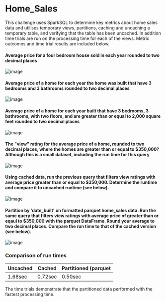 # Home_Sales

This challenge uses SparkSQL to determine key metrics about home sales data and utilises temporary views, partitions, caching and uncaching a temporary table, and verifying that the table has been uncached.  In addition time trials are run on the processing time for each of the views.  Metric outcomes and time trial results are included below. 

#### Average price for a four bedroom house sold in each year rounded to two decimal places
![image](https://github.com/VioletRogue12/Home_Sales/assets/130148039/8945a4fd-36b8-4bef-b8b2-ec5e08ce600c)


#### Average price of a home for each year the home was built that have 3 bedrooms and 3 bathrooms rounded to two decimal places
![image](https://github.com/VioletRogue12/Home_Sales/assets/130148039/8da8dadc-1f7f-45b2-8b26-6e868413420f)


#### Average price of a home for each year built that have 3 bedrooms, 3 bathrooms, with two floors, and are greater than or equal to 2,000 square feet rounded to two decimal places
![image](https://github.com/VioletRogue12/Home_Sales/assets/130148039/1eef9e70-722f-430a-ab9a-5a410552c840)


#### The "view" rating for the average price of a home, rounded to two decimal places, where the homes are greater than or equal to $350,000? Although this is a small dataset, including the run time for this query
![image](https://github.com/VioletRogue12/Home_Sales/assets/130148039/5b2f0d55-fce5-48be-9570-a563654e86bf)


#### Using cached data, run the previous query that filters view ratings with average price greater than or equal to $350,000. Determine the runtime and compare it to uncached runtime (see below).
![image](https://github.com/VioletRogue12/Home_Sales/assets/130148039/c318ddd9-4ad7-42a9-97c3-3174180c0ad0)


#### Partition by 'date_built' on formatted parquet home_sales data. Run the same query that filters view ratings with average price of greater than or eqaul to $350,000 with the parquet DataFrame. Round your average to two decimal places. Compare the run time to that of the cached version (see below). 
![image](https://github.com/VioletRogue12/Home_Sales/assets/130148039/751f953c-f4d0-4830-8f3c-b8956d2c4b17)



### Comparison of run times
|Uncached|Cached|Partitioned (parquet|
|--------|------|--------------------|
|1.68sec |0.72sec |0.50sec|

The time trials demonstrate that the partitioned data performed with the fastest processing time.  

